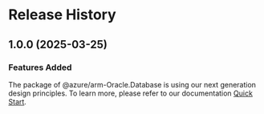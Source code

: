# Release History
    
## 1.0.0 (2025-03-25)

### Features Added

The package of @azure/arm-Oracle.Database is using our next generation design principles. To learn more, please refer to our documentation [Quick Start](https://aka.ms/azsdk/js/mgmt/quickstart).

